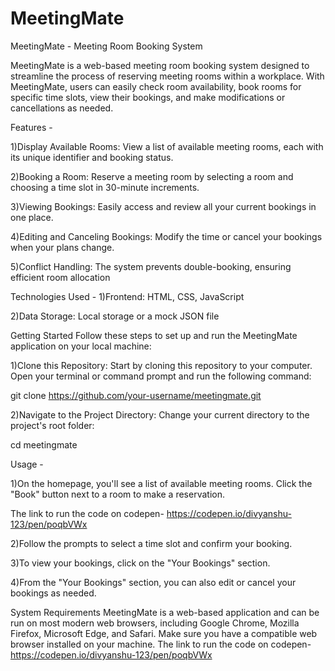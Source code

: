 # MeetingMate
MeetingMate - Meeting Room Booking System

MeetingMate is a web-based meeting room booking system designed to streamline the process of reserving meeting rooms within a workplace. With MeetingMate, users can easily check room availability, book rooms for specific time slots, view their bookings, and make modifications or cancellations as needed.

Features -

1)Display Available Rooms: View a list of available meeting rooms, each with its unique identifier and booking status.

2)Booking a Room: Reserve a meeting room by selecting a room and choosing a time slot in 30-minute increments.

3)Viewing Bookings: Easily access and review all your current bookings in one place.

4)Editing and Canceling Bookings: Modify the time or cancel your bookings when your plans change.

5)Conflict Handling: The system prevents double-booking, ensuring efficient room allocation

Technologies Used -
1)Frontend: HTML, CSS, JavaScript

2)Data Storage: Local storage or a mock JSON file

Getting Started
Follow these steps to set up and run the MeetingMate application on your local machine:

1)Clone this Repository: Start by cloning this repository to your computer. Open your terminal or command prompt and run the following command:

git clone https://github.com/your-username/meetingmate.git

2)Navigate to the Project Directory: Change your current directory to the project's root folder:

cd meetingmate

Usage -

1)On the homepage, you'll see a list of available meeting rooms. Click the "Book" button next to a room to make a reservation.

The link to run the code on codepen-
https://codepen.io/divyanshu-123/pen/poqbVWx

2)Follow the prompts to select a time slot and confirm your booking.

3)To view your bookings, click on the "Your Bookings" section.

4)From the "Your Bookings" section, you can also edit or cancel your bookings as needed.

System Requirements
MeetingMate is a web-based application and can be run on most modern web browsers, including Google Chrome, Mozilla Firefox, Microsoft Edge, and Safari. Make sure you have a compatible web browser installed on your machine.
The link to run the code on codepen-
https://codepen.io/divyanshu-123/pen/poqbVWx
